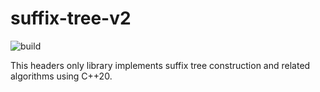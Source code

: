 # suffix-tree-v2

![build](https://github.com/rerito/suffix-tree-v2/actions/workflows/build-linux_amd64.yaml/badge.svg)

This headers only library implements suffix tree construction and related algorithms using C++20.
